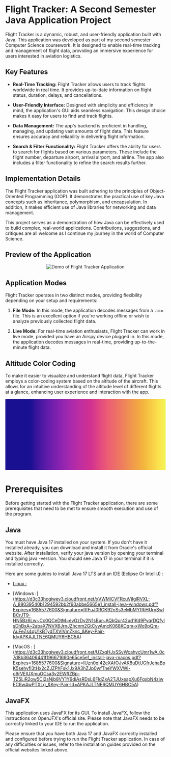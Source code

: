 # Flight Tracker: A Second Semester Java Application Project

Flight Tracker is a dynamic, robust, and user-friendly application built with Java. This application was developed as part of my second semester Computer Science coursework. It is designed to enable real-time tracking and management of flight data, providing an immersive experience for users interested in aviation logistics.

## Key Features

- **Real-Time Tracking:** Flight Tracker allows users to track flights worldwide in real time. It provides up-to-date information on flight status, duration, delays, and cancellations.

- **User-Friendly Interface:** Designed with simplicity and efficiency in mind, the application's GUI aids seamless navigation. This design choice makes it easy for users to find and track flights.

- **Data Management:** The app's backend is proficient in handling, managing, and updating vast amounts of flight data. This feature ensures accuracy and reliability in delivering flight information.

- **Search & Filter Functionality:** Flight Tracker offers the ability for users to search for flights based on various parameters. These include the flight number, departure airport, arrival airport, and airline. The app also includes a filter functionality to refine the search results further.

## Implementation Details

The Flight Tracker application was built adhering to the principles of Object-Oriented Programming (OOP). It demonstrates the practical use of key Java concepts such as inheritance, polymorphism, and encapsulation. In addition, it makes efficient use of Java libraries for networking and data management.

This project serves as a demonstration of how Java can be effectively used to build complex, real-world applications. Contributions, suggestions, and critiques are all welcome as I continue my journey in the world of Computer Science.

## Preview of the Application
<p align="center">
  <img src="src/playing.gif" alt="Demo of Flight Tracker Application">
</p>


## Application Modes

Flight Tracker operates in two distinct modes, providing flexibility depending on your setup and requirements:

1. **File Mode:** In this mode, the application decodes messages from a `.bin` file. This is an excellent option if you're working offline or wish to analyze previously collected flight data.

2. **Live Mode:** For real-time aviation enthusiasts, Flight Tracker can work in live mode, provided you have an Airspy device plugged in. In this mode, the application decodes messages in real-time, providing up-to-the-minute flight data.

## Altitude Color Coding

To make it easier to visualize and understand flight data, Flight Tracker employs a color-coding system based on the altitude of the aircraft. This allows for an intuitive understanding of the altitude level of different flights at a glance, enhancing user experience and interaction with the app.
<p align="center">
  <img src="src/ColorCodes.png" alt="Color Gradient in Function of the altitude">
</p>


# Prerequisites

Before getting started with the Flight Tracker application, there are some prerequisites that need to be met to ensure smooth execution and use of the program.

## Java

You must have Java 17 installed on your system. If you don't have it installed already, you can download and install it from Oracle's official website. After installation, verify your java version by opening your terminal and typing java -version. You should see Java 17 in your terminal if it is installed correctly.

Here are some guides to install Java 17 LTS and an IDE (Eclipse Or IntelliJ) : 
* [Linux :](https://d3c33hcgiwev3.cloudfront.net/fIAixXd9QN6AIsV3fXDeSw_5b727f0806b04c128160795cacf1cce1_install-java-linux.pdf?Expires=1685577600&Signature=aDlhEu~9RUfqmrbBdgTZmspKLYM602iVSAOHx6g0DbmWfeoBloBTy6rBK9LW0ajQ6unuB1mVLyAF1MI2zdrLrUNrggYC-7atXv6D2Th2N8-2GJ5Q27ZgqdU-DPeNvdGnRncMq-DOI9RMsdeXM8f7Mdy58vrnHi1TCeseXiUmC6U_&Key-Pair-Id=APKAJLTNE6QMUY6HBC5A) 

* [Windows :] (https://d3c33hcgiwev3.cloudfront.net/xVWMiCVFRcuVjIglRVXL-A_88039540b1294592bb2f60abbe5665e1_install-java-windows.pdf?Expires=1685577600&Signature=ftfFuJ0RCK92nSs3eMbMYfRiHUrvSwlBCrJT9-HN5Bz6Lw~Cc0QCeDtM~evGzDv2N1sBur~AQkQur42ud1Kd9PyqrDQfyIsDhBxA~2abaX7NVX6JrnJZhcnm2GtCvyAmcK068KCqm-xWo9pQm-AuFeZs4qU1kBTydTXVIVmZknc_&Key-Pair-Id=APKAJLTNE6QMUY6HBC5A)

* [MacOS : ] (https://d3c33hcgiwev3.cloudfront.net/UZxqHJxSSvWcahycUmr1wA_0c7d8b36406441f196671690e65ce5e1_install-java-macos.pdf?Expires=1685577600&Signature=IUzn0qI42eXAfOJvAK8uDtUGfrJehaBpK5sehyfI3tHx2cZJZPhFsk1Jx9A3hZJp0wfTneYWXVWl-o9rVEIUXmuOCsa3v2EWfIZBp-TZ5LiR2ow5CI2sNjb8VY1Y9diAsRDsL6FldZxA2TJUxeapXu6FgxbN4ziwEC6w4wPTXLg_&Key-Pair-Id=APKAJLTNE6QMUY6HBC5A)

## JavaFX

This application uses JavaFX for its GUI. To install JavaFX, follow the instructions on OpenJFX's official site. Please note that JavaFX needs to be correctly linked to your IDE to run the application.

Please ensure that you have both Java 17 and JavaFX correctly installed and configured before trying to run the Flight Tracker application. In case of any difficulties or issues, refer to the installation guides provided on the official websites linked above.



